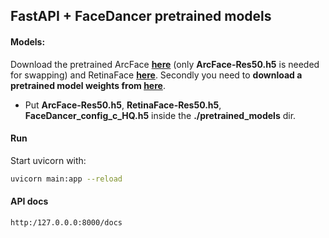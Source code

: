 ## FastAPI + FaceDancer pretrained models

#### Models:
Download the pretrained ArcFace **[here](https://huggingface.co/felixrosberg/ArcFace)** (only **ArcFace-Res50.h5** is needed for swapping) and RetinaFace **[here](https://huggingface.co/felixrosberg/RetinaFace)**. Secondly you need to **download a pretrained model weights from [here](https://huggingface.co/felixrosberg/FaceDancer)**.
- Put **ArcFace-Res50.h5**, **RetinaFace-Res50.h5**, **FaceDancer_config_c_HQ.h5** inside the **./pretrained_models** dir.
#### Run
Start uvicorn with:
```sh
uvicorn main:app --reload
```
#### API docs
```sh
http:/127.0.0.0:8000/docs
```
